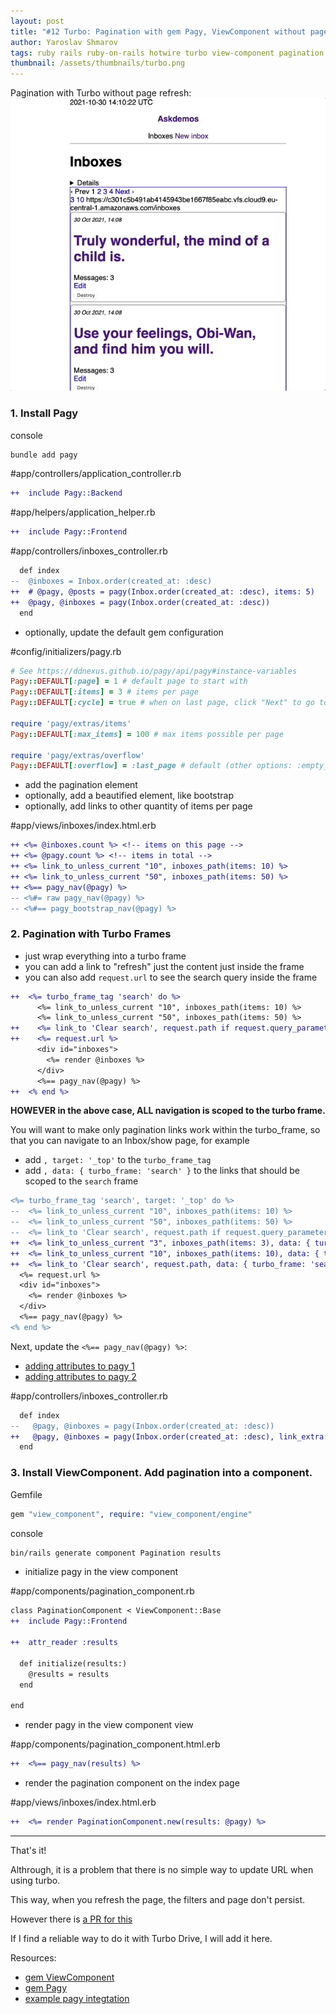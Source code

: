 ```yaml
---
layout: post
title: "#12 Turbo: Pagination with gem Pagy, ViewComponent without page refresh"
author: Yaroslav Shmarov
tags: ruby rails ruby-on-rails hotwire turbo view-component pagination pagy
thumbnail: /assets/thumbnails/turbo.png
---
```


Pagination with Turbo without page refresh:
![hotwire-turbo-pagination](/assets/images/turbo-pagination.gif)

### 1. Install Pagy

console
```sh
bundle add pagy
```

#app/controllers/application_controller.rb
```diff
++  include Pagy::Backend
```

#app/helpers/application_helper.rb
```diff
++  include Pagy::Frontend
```

#app/controllers/inboxes_controller.rb
```diff
  def index
--  @inboxes = Inbox.order(created_at: :desc)
++  # @pagy, @posts = pagy(Inbox.order(created_at: :desc), items: 5)
++  @pagy, @inboxes = pagy(Inbox.order(created_at: :desc))
  end
```

* optionally, update the default gem configuration

#config/initializers/pagy.rb
```ruby
# See https://ddnexus.github.io/pagy/api/pagy#instance-variables
Pagy::DEFAULT[:page] = 1 # default page to start with
Pagy::DEFAULT[:items] = 3 # items per page
Pagy::DEFAULT[:cycle] = true # when on last page, click "Next" to go to first page

require 'pagy/extras/items'
Pagy::DEFAULT[:max_items] = 100 # max items possible per page

require 'pagy/extras/overflow'
Pagy::DEFAULT[:overflow] = :last_page # default (other options: :empty_page and :exception)
```

* add the pagination element
* optionally, add a beautified element, like bootstrap
* optionally, add links to other quantity of items per page

#app/views/inboxes/index.html.erb
```diff
++ <%= @inboxes.count %> <!-- items on this page -->
++ <%= @pagy.count %> <!-- items in total -->
++ <%= link_to_unless_current "10", inboxes_path(items: 10) %>
++ <%= link_to_unless_current "50", inboxes_path(items: 50) %>
++ <%== pagy_nav(@pagy) %>
-- <%#= raw pagy_nav(@pagy) %>
-- <%#== pagy_bootstrap_nav(@pagy) %>
```

### 2. Pagination with Turbo Frames

* just wrap everything into a turbo frame
* you can add a link to "refresh" just the content just inside the frame
* you can also add `request.url` to see the search query inside the frame

```diff
++  <%= turbo_frame_tag 'search' do %>
      <%= link_to_unless_current "10", inboxes_path(items: 10) %>
      <%= link_to_unless_current "50", inboxes_path(items: 50) %>
++    <%= link_to 'Clear search', request.path if request.query_parameters.any? %>
++    <%= request.url %>
      <div id="inboxes">
        <%= render @inboxes %>
      </div>
      <%== pagy_nav(@pagy) %>
++  <% end %>
```

**HOWEVER in the above case, ALL navigation is scoped to the turbo frame.**

You will want to make only pagination links work within the turbo_frame, so that you can navigate to an Inbox/show page, for example

* add `, target: '_top'` to the `turbo_frame_tag`
* add `, data: { turbo_frame: 'search' }` to the links that should be scoped to the `search` frame

```diff
<%= turbo_frame_tag 'search', target: '_top' do %>
--  <%= link_to_unless_current "10", inboxes_path(items: 10) %>
--  <%= link_to_unless_current "50", inboxes_path(items: 50) %>
--  <%= link_to 'Clear search', request.path if request.query_parameters.any? %>
++  <%= link_to_unless_current "3", inboxes_path(items: 3), data: { turbo_frame: 'search' } %>
++  <%= link_to_unless_current "10", inboxes_path(items: 10), data: { turbo_frame: 'search' } %>
++  <%= link_to 'Clear search', request.path, data: { turbo_frame: 'search' } if request.query_parameters.any? %>
  <%= request.url %>
  <div id="inboxes">
    <%= render @inboxes %>
  </div>
  <%== pagy_nav(@pagy) %>
<% end %>
```

Next, update the `<%== pagy_nav(@pagy) %>`:
* [adding attributes to pagy 1](https://ddnexus.github.io/pagy/how-to.html#customizing-the-link-attributes)
* [adding attributes to pagy 2](https://github.com/ddnexus/pagy/blob/master/docs/api/frontend.md#extra-attribute-strings)

#app/controllers/inboxes_controller.rb
```diff
  def index
--   @pagy, @inboxes = pagy(Inbox.order(created_at: :desc))
++   @pagy, @inboxes = pagy(Inbox.order(created_at: :desc), link_extra: 'data-turbo-frame="search"')
  end
```

### 3. Install ViewComponent. Add pagination into a component.

Gemfile
```ruby
gem "view_component", require: "view_component/engine"
```

console
```sh
bin/rails generate component Pagination results
```

* initialize pagy in the view component

#app/components/pagination_component.rb
```diff
class PaginationComponent < ViewComponent::Base
++  include Pagy::Frontend

++  attr_reader :results

  def initialize(results:)
    @results = results
  end

end
```

* render pagy in the view component view

#app/components/pagination_component.html.erb
```diff
++  <%== pagy_nav(results) %>
```

* render the pagination component on the index page

#app/views/inboxes/index.html.erb
```diff
++  <%= render PaginationComponent.new(results: @pagy) %>
```

****

That's it!

Althrough, it is a problem that there is no simple way to update URL when using turbo.

This way, when you refresh the page, the filters and page don't persist.

However there is [a PR for this](https://github.com/hotwired/turbo/pull/398)

If I find a reliable way to do it with Turbo Drive, I will add it here.

Resources:
* [gem ViewComponent](https://github.com/github/view_component)
* [gem Pagy](https://github.com/ddnexus/pagy)
* [example pagy integtation](https://github.com/corsego/19-pagy/commit/266eba00f74e37414b76711e33a97e2c6e5dab1e)
